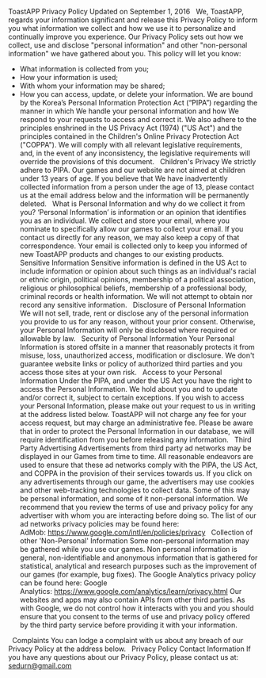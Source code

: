 ToastAPP Privacy Policy
Updated on September 1, 2016
 
We, ToastAPP, regards your information significant and release this Privacy Policy to inform you what information we collect and how we use it to personalize and continually improve you experience. Our Privacy Policy sets out how we collect, use and disclose "personal information" and other "non-personal information" we have gathered about you.
This policy will let you know:
* What information is collected from you;
* How your information is used;
* With whom your information may be shared;
* How you can access, update, or delete your information.
We are bound by the Korea’s Personal Information Protection Act (“PIPA”) regarding the manner in which We handle your personal information and how We respond to your requests to access and correct it. We also adhere to the principles enshrined in the US Privacy Act (1974) ("US Act") and the principles contained in the Children's Online Privacy Protection Act ("COPPA").
We will comply with all relevant legislative requirements, and, in the event of any inconsistency, the legislative requirements will override the provisions of this document.
 
Children's Privacy
We strictly adhere to PIPA. Our games and our website are not aimed at children under 13 years of age. If you believe that We have inadvertently collected information from a person under the age of 13, please contact us at the email address below and the information will be permanently deleted.
 
What is Personal Information and why do we collect it from you?
‘Personal Information’ is information or an opinion that identifies you as an individual. We collect and store your email, where you nominate to specifically allow our games to collect your email. If you contact us directly for any reason, we may also keep a copy of that correspondence. Your email is collected only to keep you informed of new ToastAPP products and changes to our existing products.
 
Sensitive Information
Sensitive information is defined in the US Act to include information or opinion about such things as an individual's racial or ethnic origin, political opinions, membership of a political association, religious or philosophical beliefs, membership of a professional body, criminal records or health information.
We will not attempt to obtain nor record any sensitive information.
 
Disclosure of Personal Information
We will not sell, trade, rent or disclose any of the personal information you provide to us for any reason, without your prior consent. Otherwise, your Personal Information will only be disclosed where required or allowable by law.
 
Security of Personal Information
Your Personal Information is stored offsite in a manner that reasonably protects it from misuse, loss, unauthorized access, modification or disclosure.
We don't guarantee website links or policy of authorized third parties and you access those sites at your own risk.
 
Access to your Personal Information
Under the PIPA, and under the US Act you have the right to access the Personal Information. We hold about you and to update and/or correct it, subject to certain exceptions. If you wish to access your Personal Information, please make out your request to us in writing at the address listed below. ToastAPP will not charge any fee for your access request, but may charge an administrative fee. Please be aware that in order to protect the Personal Information in our database, we will require identification from you before releasing any information.
 
Third Party Advertising
Advertisements from third party ad networks may be displayed in our Games from time to time. All reasonable endeavors are used to ensure that these ad networks comply with the PIPA, the US Act, and COPPA in the provision of their services towards us.
If you click on any advertisements through our game, the advertisers may use cookies and other web-tracking technologies to collect data. Some of this may be personal information, and some of it non-personal information. We recommend that you review the terms of use and privacy policy for any advertiser with whom you are interacting before doing so.
The list of our ad networks privacy policies may be found here:
AdMob: https://www.google.com/intl/en/policies/privacy
 
Collection of other 'Non-Personal' Information
Some non-personal information may be gathered while you use our games. Non personal information is general, non-identifiable and anonymous information that is gathered for statistical, analytical and research purposes such as the improvement of our games (for example, bug fixes).
The Google Analytics privacy policy can be found here:
Google Analytics: https://www.google.com/analytics/learn/privacy.html
Our websites and apps may also contain APIs from other third parties. As with Google, we do not control how it interacts with you and you should ensure that you consent to the terms of use and privacy policy offered by the third party service before providing it with your information.

 
Complaints
You can lodge a complaint with us about any breach of our Privacy Policy at the address below.
 
Privacy Policy Contact Information
If you have any questions about our Privacy Policy, please contact us at:
sedurn@gmail.com

